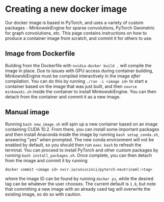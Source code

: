 # Creating a new docker image

Our docker image is based in PyTorch, and uses a variety of custom packages - MinkowskiEngine for sparse convolutions, PyTorch Geometric for graph convolutions, etc. This page contains instructions on how to produce a container image from scratch, and commit it for others to use.

## Image from Dockerfile

Building from the Dockerfile with `nvidia-docker build .` will compile the image in place. Due to issues with GPU access during container building, MinkowskiEngine must be compiled interactively in the image _after_ compilation. You can do this by running `./run -i <image id>` to start a container based on the image that was just built, and then `source minkowski.sh` inside the container to install MinkowskiEngine. You can then detach from the container and commit it as a new image.

## Manual image

Running `bash new_image.sh` will spin up a new container based on an image containing CUDA 10.2. From there, you can install some important packages and then install Anaconda inside the image by running `bash setup_conda.sh`, answering "yes" when prompted. The new conda environment will not be enabled by default, so you should then run `exec bash` to refresh the terminal. You can proceed to install PyTorch and other custom packages by running `bash install_packages.sh`. Once complete, you can then detach from the image and commit it by running

```
docker commit <image id> nvcr.io/univcinci/pytorch-neutrinoml:<tag>
```

where the image ID can be found by running `docker ps`, while the desired tag can be whatever the user chooses. The current default is `1.8`, but note that committing a new image with an already used tag will overwrite the existing image, so do so with caution.

